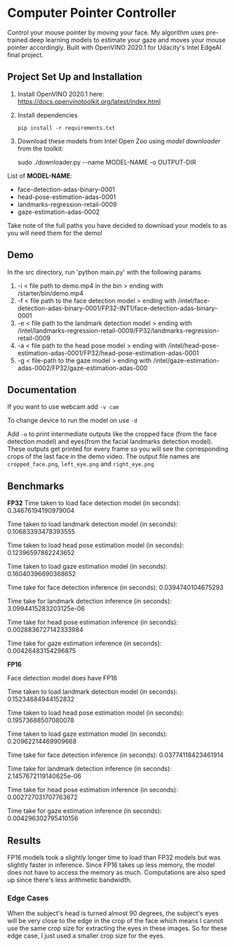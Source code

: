 # Computer Pointer Controller

Control your mouse pointer by moving your face. My algorithm uses pre-trained deep learning models to estimate your gaze and moves your mouse pointer accordingly. Built with OpenVINO 2020.1 for Udacity's Intel EdgeAI final project.


## Project Set Up and Installation
1. Install OpenVINO 2020.1 here: https://docs.openvinotoolkit.org/latest/index.html
2.  Install dependencies 

    ```
    pip install -r requirements.txt
    ```

3. Download these models from Intel Open Zoo using *model downloader* from the toolkit:

    sudo ./downloader.py --name MODEL-NAME -o OUTPUT-DIR

List of **MODEL-NAME**:
 - face-detection-adas-binary-0001 
 - head-pose-estimation-adas-0001
 - landmarks-regression-retail-0009 
 - gaze-estimation-adas-0002

Take note of the full paths you have decided to download your models to as you will need them for the demo!

## Demo
In the src directory, run 'python main.py' with the following params

 1. -i  < file path to demo.mp4 in the bin >  ending with /starter/bin/demo.mp4
 2. -f  < file path to the face detection model > ending with /intel/face-detection-adas-binary-0001/FP32-INT1/face-detection-adas-binary-0001
 3. -e  < file path to the landmark detection model > ending with /intel/landmarks-regression-retail-0009/FP32/landmarks-regression-retail-0009
 4. -a  < file path to the head pose model > ending with /intel/head-pose-estimation-adas-0001/FP32/head-pose-estimation-adas-0001
 5.  -g  < file-path to the gaze model > ending with /intel/gaze-estimation-adas-0002/FP32/gaze-estimation-adas-000

## Documentation

If you want to use webcam add `-v cam` 

To change device to run the model on use `-d` 

Add `-o` to print intermediate outputs like the cropped face (from the face detection model) and eyes(from the facial landmarks detection model). These outputs get printed for every frame so you will see the corresponding crops of the last face in the demo video. The output file names are `cropped_face.png`, `left_eye.png` and `right_eye.png`

## Benchmarks

**FP32**
Time taken to load face detection model (in seconds): 0.34676194190979004

Time taken to load landmark detection model (in seconds): 0.10683393478393555

Time taken to load head pose estimation model (in seconds): 0.12396597862243652

Time taken to load gaze estimation model (in seconds): 0.16040396690368652

Time take for face detection inference (in seconds): 0.0394740104675293

Time take for landmark detection inference (in seconds): 3.0994415283203125e-06

Time take for head pose estimation inference (in seconds): 0.0028836727142333984

Time take for gaze estimation inference (in seconds): 0.00426483154296875

**FP16**

Face detection model does have FP16

Time taken to load landmark detection model (in seconds): 0.15234684944152832

Time taken to load head pose estimation model (in seconds): 0.19573688507080078

Time taken to load gaze estimation model (in seconds): 0.20962214469909668

Time take for face detection inference (in seconds): 0.03774118423461914

Time take for landmark detection inference (in seconds): 2.1457672119140625e-06

Time take for head pose estimation inference (in seconds): 0.002727031707763672

Time take for gaze estimation inference (in seconds): 0.004296302795410156

## Results

FP16 models took a slightly longer time to load than FP32 models but was slightly faster in inference.  Since FP16 takes up less memory, the model does not have to access the memory as much. Computations are also sped up since there's less arithmetic bandwidth.
 
### Edge Cases

When the subject's head is turned almost 90 degrees, the subject's eyes will be very close to the edge in the crop of the face which means I cannot use the same crop size for extracting the eyes in these images. So for these edge case, I just used a smaller crop size for the eyes.